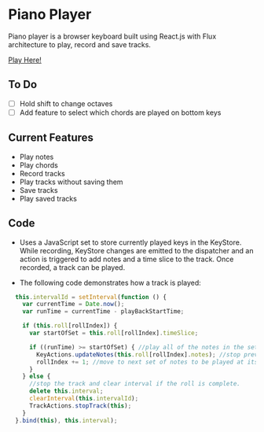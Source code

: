 # Piano Player
Piano player is a browser keyboard built using React.js with Flux
architecture to play, record and save tracks.

[Play Here!](https://pianoplayer.herokuapp.com)

## To Do
- [ ] Hold shift to change octaves
- [ ] Add feature to select which chords are played on bottom keys

## Current Features
- Play notes
- Play chords
- Record tracks
- Play tracks without saving them
- Save tracks
- Play saved tracks

## Code
- Uses a JavaScript set to store currently played keys in the KeyStore.
  While recording, KeyStore changes are emitted to the dispatcher and an
  action is triggered to add notes and a time slice to the track. Once recorded,
  a track can be played.

- The following code demonstrates how a track is played:

``` JavaScript
  this.intervalId = setInterval(function () {
    var currentTime = Date.now();
    var runTime = currentTime - playBackStartTime;

    if (this.roll[rollIndex]) {
      var startOfSet = this.roll[rollIndex].timeSlice;

      if ((runTime) >= startOfSet) { //play all of the notes in the set at this rollIndex if their start is greater than the runTime
        KeyActions.updateNotes(this.roll[rollIndex].notes); //stop previous notes and play current set
        rollIndex += 1; //move to next set of notes to be played at its start time
      }
    } else {
      //stop the track and clear interval if the roll is complete.
      delete this.interval;
      clearInterval(this.intervalId);
      TrackActions.stopTrack(this);
    }
  }.bind(this), this.interval);
```
